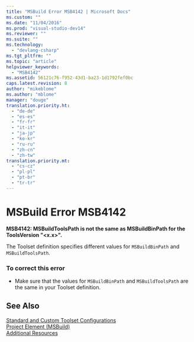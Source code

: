 ```yaml
---
title: "MSBuild Error MSB4142 | Microsoft Docs"
ms.custom: ""
ms.date: "11/04/2016"
ms.prod: "visual-studio-dev14"
ms.reviewer: ""
ms.suite: ""
ms.technology: 
  - "devlang-csharp"
ms.tgt_pltfrm: ""
ms.topic: "article"
helpviewer_keywords: 
  - "MSB4142"
ms.assetid: 56121c76-f952-43d1-ba23-1d1792fef0bc
caps.latest.revision: 8
author: "mikeblome"
ms.author: "mblome"
manager: "douge"
translation.priority.ht: 
  - "de-de"
  - "es-es"
  - "fr-fr"
  - "it-it"
  - "ja-jp"
  - "ko-kr"
  - "ru-ru"
  - "zh-cn"
  - "zh-tw"
translation.priority.mt: 
  - "cs-cz"
  - "pl-pl"
  - "pt-br"
  - "tr-tr"
---
```

# MSBuild Error MSB4142
**MSB4142: MSBuildToolsPath is not the same as MSBuildBinPath for the ToolsVersion "\<x.x>".**  
  
 The Toolset definition specifies different values for `MSBuildBinPath` and `MSBuildToolsPath`.  
  
### To correct this error  
  
-   Make sure that the values for `MSBuildBinPath` and `MSBuildToolsPath` are the same in your Toolset definition.  
  
## See Also  
 [Standard and Custom Toolset Configurations](../msbuild/standard-and-custom-toolset-configurations.md)   
 [Project Element (MSBuild)](../msbuild/project-element-msbuild.md)   
 [Additional Resources](../msbuild/additional-msbuild-resources.md)